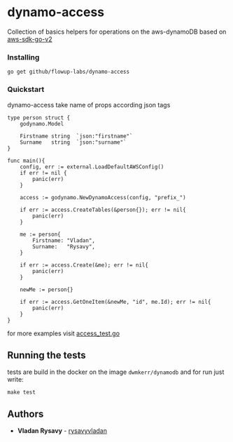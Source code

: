 # dynamo-access

Collection of basics helpers for operations on the aws-dynamoDB based on [aws-sdk-go-v2](https://github.com/aws/aws-sdk-go-v2)

### Installing

```
go get github/flowup-labs/dynamo-access
```

### Quickstart
dynamo-access take name of props according json tags
```
type person struct {
	godynamo.Model

	Firstname string  `json:"firstname"`
	Surname   string  `json:"surname"`
}

func main(){
    config, err := external.LoadDefaultAWSConfig()
    if err != nil {
    	panic(err)
    }

    access := godynamo.NewDynamoAccess(config, "prefix_")

    if err := access.CreateTables(&person{}); err != nil{
        panic(err)
    }

    me := person{
        Firstname: "Vladan",
        Surname:   "Rysavy",
    }

    if err := access.Create(&me); err != nil{
        panic(err)
    }

    newMe := person{}

    if err := access.GetOneItem(&newMe, "id", me.Id); err != nil{
        panic(err)
    }
}
```
for more examples visit [access_test.go](https://github.com/flowup-labs/dynamo-access/blob/master/access_test.go)

## Running the tests

tests are build in the docker on the image `dwmkerr/dynamodb`
and for run just write:

```
make test
```


## Authors

* **Vladan Rysavy** -  [rysavyvladan](https://github.com/rysavyvladan)